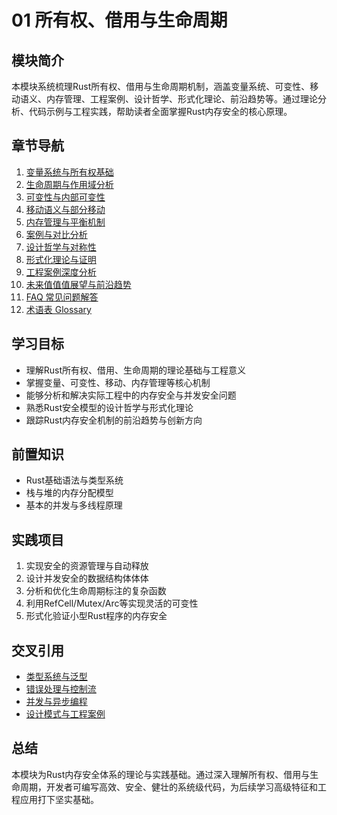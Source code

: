﻿# 01 所有权、借用与生命周期

## 模块简介

本模块系统梳理Rust所有权、借用与生命周期机制，涵盖变量系统、可变性、移动语义、内存管理、工程案例、设计哲学、形式化理论、前沿趋势等。通过理论分析、代码示例与工程实践，帮助读者全面掌握Rust内存安全的核心原理。

## 章节导航

1. [变量系统与所有权基础](./01_variable_and_ownership.md)
2. [生命周期与作用域分析](./02_lifetime_and_scope.md)
3. [可变性与内部可变性](./03_mutability_and_interior.md)
4. [移动语义与部分移动](./04_move_and_partial_move.md)
5. [内存管理与平衡机制](./05_memory_management_and_balance.md)
6. [案例与对比分析](./07_case_and_comparison.md)
7. [设计哲学与对称性](./08_design_philosophy_and_symmetry.md)
8. [形式化理论与证明](./09_formal_theory_and_proof.md)
9. [工程案例深度分析](./10_engineering_case_studies.md)
10. [未来值值值展望与前沿趋势](./11_future_trends_and_outlook.md)
11. [FAQ 常见问题解答](./FAQ.md)
12. [术语表 Glossary](./Glossary.md)

## 学习目标

- 理解Rust所有权、借用、生命周期的理论基础与工程意义
- 掌握变量、可变性、移动、内存管理等核心机制
- 能够分析和解决实际工程中的内存安全与并发安全问题
- 熟悉Rust安全模型的设计哲学与形式化理论
- 跟踪Rust内存安全机制的前沿趋势与创新方向

## 前置知识

- Rust基础语法与类型系统
- 栈与堆的内存分配模型
- 基本的并发与多线程原理

## 实践项目

1. 实现安全的资源管理与自动释放
2. 设计并发安全的数据结构体体体
3. 分析和优化生命周期标注的复杂函数
4. 利用RefCell/Mutex/Arc等实现灵活的可变性
5. 形式化验证小型Rust程序的内存安全

## 交叉引用

- [类型系统与泛型](../02_type_system/)
- [错误处理与控制流](../03_control_flow/)
- [并发与异步编程](../05_concurrency/)
- [设计模式与工程案例](../09_design_patterns/)

## 总结

本模块为Rust内存安全体系的理论与实践基础。通过深入理解所有权、借用与生命周期，开发者可编写高效、安全、健壮的系统级代码，为后续学习高级特征和工程应用打下坚实基础。
